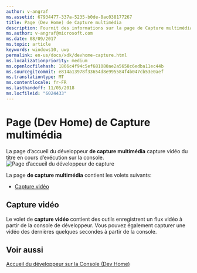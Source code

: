```yaml
---
author: v-angraf
ms.assetid: 67934477-337a-5235-b0de-8ac038177267
title: Page (Dev Home) de Capture multimédia
description: Fournit des informations sur la page de Capture multimédia de l’application accueil du développeur pour Xbox One.
ms.author: v-angraf@microsoft.com
ms.date: 08/09/2017
ms.topic: article
keywords: windows10, uwp
permalink: en-us/docs/xdk/devhome-capture.html
ms.localizationpriority: medium
ms.openlocfilehash: 1866c4f94c5ef681080ae2a5658c6edba11ec44b
ms.sourcegitcommit: e814a13978f33654d8e995584f4b047cb53e0aef
ms.translationtype: MT
ms.contentlocale: fr-FR
ms.lasthandoff: 11/05/2018
ms.locfileid: "6024433"
---
```

# <a name="media-capture-page-dev-home"></a>Page (Dev Home) de Capture multimédia
   
  
La page d’accueil du développeur **de capture multimédia** capture vidéo du titre en cours d’exécution sur la console.   
 ![Page d’accueil du développeur de capture](images/devhome_capture.png)   
  
La page **de capture multimédia** contient les volets suivants:   
 
   *  [Capture vidéo](#ID4EHB)  

 
<a id="ID4EHB"></a>

   

## <a name="video-capture"></a>Capture vidéo  
   
  
Le volet de **capture vidéo** contient des outils enregistrent un flux vidéo à partir de la console de développeur. Vous pouvez également capturer une vidéo des dernières quelques secondes à partir de la console.   
  
<a id="ID4ERB"></a>

   

## <a name="see-also"></a>Voir aussi  
 [Accueil du développeur sur la Console (Dev Home)](dev-home.md)

  